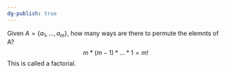 ```yaml
---
dg-publish: true
---
```

Given $A=\{a_{1}, ..., a_{m}\}$, how many ways are there to permute the elemnts of A?
$$m*(m-1)* ... *1=m!$$
This is called a factorial.